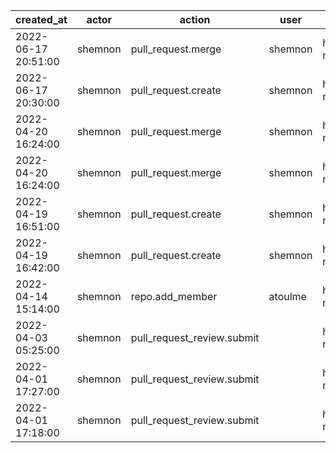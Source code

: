 |          created_at | actor   | action                     | user    | repo                    |
| ------------------- | ------- | -------------------------- | ------- | ----------------------- |
| 2022-06-17 20:51:00 | shemnon | pull_request.merge         | shemnon | hyperledger/besu-native |
| 2022-06-17 20:30:00 | shemnon | pull_request.create        | shemnon | hyperledger/besu-native |
| 2022-04-20 16:24:00 | shemnon | pull_request.merge         | shemnon | hyperledger/besu-native |
| 2022-04-20 16:24:00 | shemnon | pull_request.merge         | shemnon | hyperledger/besu-native |
| 2022-04-19 16:51:00 | shemnon | pull_request.create        | shemnon | hyperledger/besu-native |
| 2022-04-19 16:42:00 | shemnon | pull_request.create        | shemnon | hyperledger/besu-native |
| 2022-04-14 15:14:00 | shemnon | repo.add_member            | atoulme | hyperledger/besu-native |
| 2022-04-03 05:25:00 | shemnon | pull_request_review.submit |         | hyperledger/besu-native |
| 2022-04-01 17:27:00 | shemnon | pull_request_review.submit |         | hyperledger/besu-native |
| 2022-04-01 17:18:00 | shemnon | pull_request_review.submit |         | hyperledger/besu-native |
